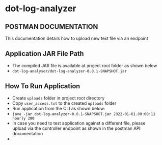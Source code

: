 # dot-log-analyzer

## POSTMAN DOCUMENTATION
This documentation details how to upload new text file via an endpoint

## Application JAR File Path
- The compiled JAR file is available at project root folder as shown below
- ``dot-log-analyser/dot-log-analyzer-0.0.1-SNAPSHOT.jar``

## How To Run Application
- Create `uploads` folder in project root directory
- Copy `user_access.txt` to the created `uploads` folder
- Run application from the CLI as shown below:
- ``java -jar dot-log-analyzer-0.0.1-SNAPSHOT.jar 2022-01-01.00:00:11 hourly 200``
- In case you need to test application against a different file, please upload via the controller endpoint as shown 
in the postman API documentation
- 


